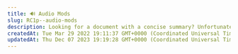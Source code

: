 ```yaml
---
title: 🔊 Audio Mods
slug: RC1p--audio-mods
description: Looking for a document with a concise summary? Unfortunately, no content is available to provide a description at this time.
createdAt: Tue Mar 29 2022 19:11:37 GMT+0000 (Coordinated Universal Time)
updatedAt: Thu Dec 07 2023 19:19:28 GMT+0000 (Coordinated Universal Time)
---
```


